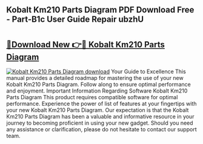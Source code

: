 ## Kobalt Km210 Parts Diagram PDF Download Free - Part-B1c User Guide Repair ubzhU

# <h2><a href="http://dfum5n.blite.top/?on=Kobalt+Km210+Parts+Diagram">🔗Download New 👉🔴 Kobalt Km210 Parts Diagram</a></h2>

[![Kobalt Km210 Parts Diagram download](https://i.imgur.com/lujVjoI.png)](http://dfum5n.blite.top/?on=Kobalt+Km210+Parts+Diagram)
Your Guide to Excellence This manual provides a detailed roadmap for mastering the use of your new Kobalt Km210 Parts Diagram. Follow along to ensure optimal performance and enjoyment. Important Information Regarding Software Kobalt Km210 Parts Diagram This product requires compatible software for optimal performance. Experience the power of list of features at your fingertips with your new Kobalt Km210 Parts Diagram. Our expectation is that the Kobalt Km210 Parts Diagram has been a valuable and informative resource in your journey to becoming proficient in using your new gadget. Should you need any assistance or clarification, please do not hesitate to contact our support team.
